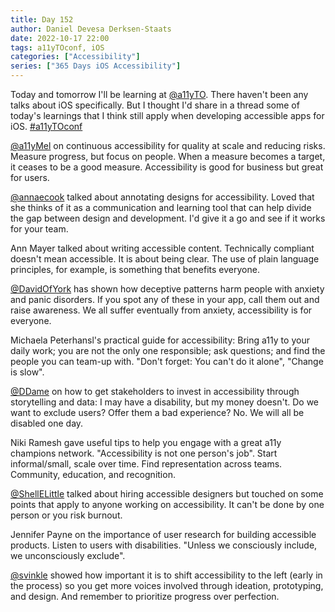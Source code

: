 ```yaml
---
title: Day 152
author: Daniel Devesa Derksen-Staats
date: 2022-10-17 22:00
tags: a11yTOconf, iOS
categories: ["Accessibility"]
series: ["365 Days iOS Accessibility"]
---
```


Today and tomorrow I'll be learning at [@a11yTO](https://twitter.com/a11yTO). There haven't been any talks about iOS specifically. But I thought I'd share in a thread some of today's learnings that I think still apply when developing accessible apps for iOS. [#a11yTOconf](365-days-ios-accessibility/tag/a11ytoconf/)

[@a11yMel](https://twitter.com/a11yMel) on continuous accessibility for quality at scale and reducing risks. Measure progress, but focus on people. When a measure becomes a target, it ceases to be a good measure. Accessibility is good for business but great for users.

[@annaecook](https://twitter.com/annaecook) talked about annotating designs for accessibility. Loved that she thinks of it as a communication and learning tool that can help divide the gap between design and development. I'd give it a go and see if it works for your team.

Ann Mayer talked about writing accessible content. Technically compliant doesn't mean accessible. It is about being clear. The use of plain language principles, for example, is something that benefits everyone.

[@DavidOfYork](https://twitter.com/DavidOfYork) has shown how deceptive patterns harm people with anxiety and panic disorders. If you spot any of these in your app, call them out and raise awareness. We all suffer eventually from anxiety, accessibility is for everyone.

Michaela Peterhansl's practical guide for accessibility: Bring a11y to your daily work; you are not the only one responsible; ask questions; and find the people you can team-up with. "Don't forget: You can't do it alone", "Change is slow".

[@DDame](https://twitter.com/DDame) on how to get stakeholders to invest in accessibility through storytelling and data: I may have a disability, but my money doesn't. Do we want to exclude users? Offer them a bad experience? No. We will all be disabled one day.

Niki Ramesh gave useful tips to help you engage with a great a11y champions network. "Accessibility is not one person's job". Start informal/small, scale over time. Find representation across teams. Community, education, and recognition.

[@ShellELittle](https://twitter.com/ShellELittle) talked about hiring accessible designers but touched on some points that apply to anyone working on accessibility. It can't be done by one person or you risk burnout.

Jennifer Payne on the importance of user research for building accessible products. Listen to users with disabilities. "Unless we consciously include, we unconsciously exclude".

[@svinkle](https://twitter.com/svinkle) showed how important it is to shift accessibility to the left (early in the process) so you get more voices involved through ideation, prototyping, and design. And remember to prioritize progress over perfection.



















